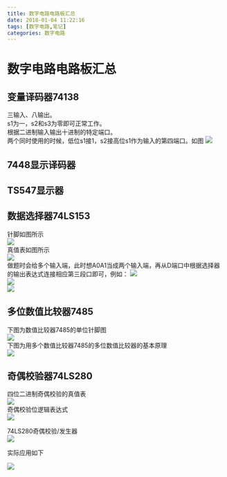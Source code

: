 ```yaml
---
title: 数字电路电路板汇总
date: 2018-01-04 11:22:16
tags: [数字电路,笔记]
categories: 数字电路
---
```


# 数字电路电路板汇总

## 变量译码器74138
三输入、八输出。  
s1为一，s2和s3为零即可正常工作。  
根据二进制输入输出十进制的特定端口。  
两个同时使用的时候，低位s1接1，s2接高位s1作为输入的第四端口。如图
![](a.png)
## 7448显示译码器
## TS547显示器
## 数据选择器74LS153
针脚如图所示  
![](b.png)  
真值表如图所示  
![](c.png)  
做题时会给多个输入端，此时想A0A1当成两个输入端，再从D端口中根据选择器的输出表达式连接相应第三段口即可，例如：
![](d.png)  
![](e.png)  
![](f.png)  

## 多位数值比较器7485

下图为数值比较器7485的单位针脚图  
![](g.png)  
下图为用多个数值比较器7485的多位数值比较器的基本原理  
![](h.png)  

## 奇偶校验器74LS280
四位二进制奇偶校验的真值表  
![](i.png)  
奇偶校验位逻辑表达式  
![](j.png)

74LS280奇偶校验/发生器  
![](k.png)  

实际应用如下    

![](l.png)  







